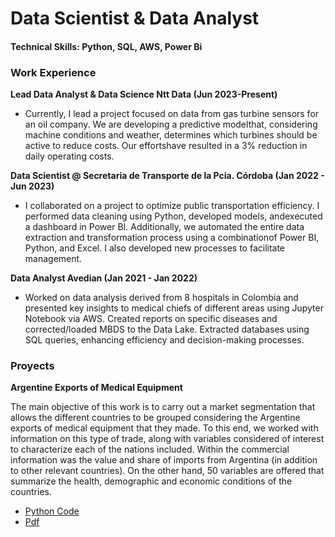 # Data Scientist & Data Analyst
#### Technical Skills: Python, SQL, AWS, Power Bi


### Work Experience
**Lead Data Analyst & Data Science Ntt Data  (Jun 2023-Present)**
- Currently, I lead a project focused on data from gas turbine sensors for an oil company. We are developing a predictive modelthat, considering machine conditions and weather, determines which turbines should be active to reduce costs. Our effortshave resulted in a 3% reduction in daily operating costs.
  
**Data Scientist @ Secretaria de Transporte de la Pcia. Córdoba (Jan 2022 - Jun 2023)**
- I collaborated on a project to optimize public transportation efficiency. I performed data cleaning using Python, developed models, andexecuted a dashboard in Power BI. Additionally, we automated the entire data extraction and transformation process using a combinationof Power BI, Python, and Excel. I also developed new processes to facilitate management.

**Data Analyst Avedian (Jan 2021 - Jan 2022)**
- Worked on data analysis derived from 8 hospitals in Colombia and presented key insights to medical chiefs of different areas using Jupyter Notebook via AWS. Created reports on specific diseases and corrected/loaded MBDS to the Data Lake. Extracted databases using SQL queries, enhancing efficiency and decision-making processes.
  
### Proyects

**Argentine Exports of Medical Equipment** 

The main objective of this work is to carry out a market segmentation that allows the different countries to be grouped considering the Argentine exports of medical equipment that they made. To this end, we worked with information on this type of trade, along with variables considered of interest to characterize each of the nations included. Within the commercial information was the value and share of imports from Argentina (in addition to other relevant countries). On the other hand, 50 variables are offered that summarize the health, demographic and economic conditions of the countries.
- [Python Code](https://github.com/Eglasiuk/IntroProgramacionFCEUNC/blob/main/Copia_de_G6_Entrega_Final.ipynb) 
- [Pdf](https://github.com/Eglasiuk/IntroProgramacionFCEUNC/blob/main/INFORME_entregaFinal.pdf) 





